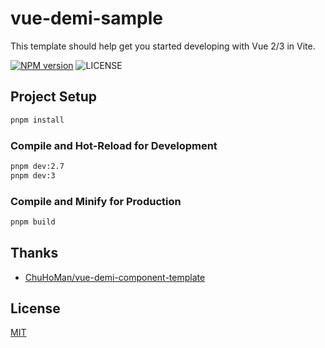 # vue-demi-sample

This template should help get you started developing with Vue 2/3 in Vite.

[![NPM version](https://img.shields.io/npm/v/@akccakcctw/vue-demi-sample.svg?style=flat-square)](https://www.npmjs.com/package/@akccakcctw/vue-demi-sample)
![LICENSE](https://img.shields.io/github/license/akccakcctw/vue-demi-sample.svg)

## Project Setup

```sh
pnpm install
```

### Compile and Hot-Reload for Development

```sh
pnpm dev:2.7
pnpm dev:3
```

### Compile and Minify for Production

```sh
pnpm build
```

## Thanks

- [ChuHoMan/vue-demi-component-template](https://github.com/ChuHoMan/vue-demi-component-template)

## License
[MIT](https://github.com/akccakcctw/vue-demi-sample/blob/master/LICENSE)
